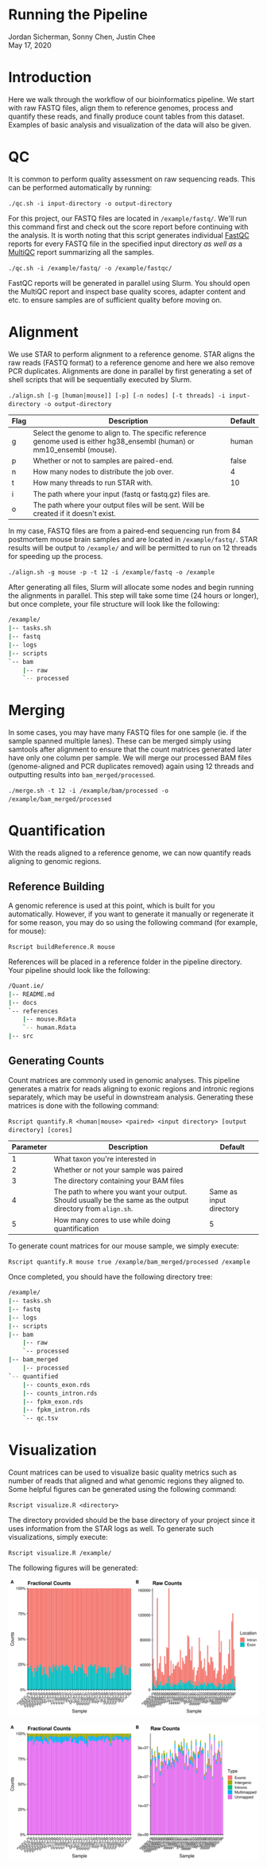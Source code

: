 # Running the Pipeline
Jordan Sicherman, Sonny Chen, Justin Chee\
May 17, 2020

# Introduction
Here we walk through the workflow of our bioinformatics pipeline. We start with raw FASTQ files, align them to reference genomes, process and quantify these reads, and finally produce count tables from this dataset. Examples of basic analysis and visualization of the data will also be given.

# QC
It is common to perform quality assessment on raw sequencing reads. This can be performed automatically by running:

`./qc.sh -i input-directory -o output-directory`

For this project, our FASTQ files are located in `/example/fastq/`. We'll run this command first and check out the score report before continuing with the analysis. It is worth noting that this script generates individual [FastQC](https://www.bioinformatics.babraham.ac.uk/projects/fastqc/) reports for every FASTQ file in the specified input directory _as well as_ a [MultiQC](https://multiqc.info/) report summarizing all the samples.

`./qc.sh -i /example/fastq/ -o /example/fastqc/`

FastQC reports will be generated in parallel using Slurm. You should open the MultiQC report and inspect base quality scores, adapter content and etc. to ensure samples are of sufficient quality before moving on.

# Alignment
We use STAR to perform alignment to a reference genome. STAR aligns the raw reads (FASTQ format) to a reference genome and here we also remove PCR duplicates. Alignments are done in parallel by first generating a set of shell scripts that will be sequentially executed by Slurm.

`./align.sh [-g [human|mouse]] [-p] [-n nodes] [-t threads] -i input-directory -o output-directory`

| Flag | Description | Default |
| ---- | ----------- | ------- |
| g | Select the genome to align to. The specific reference genome used is either hg38_ensembl (human) or mm10_ensembl (mouse). | human |
| p | Whether or not to samples are paired-end. | false |
| n | How many nodes to distribute the job over. | 4 |
| t | How many threads to run STAR with. | 10 |
| i | The path where your input (fastq or fastq.gz) files are. | |
| o | The path where your output files will be sent. Will be created if it doesn't exist. | |

In my case, FASTQ files are from a paired-end sequencing run from 84 postmortem mouse brain samples and are located in `/example/fastq/`. STAR results will be output to `/example/` and will be permitted to run on 12 threads for speeding up the process.

`./align.sh -g mouse -p -t 12 -i /example/fastq -o /example`

After generating all files, Slurm will allocate some nodes and begin running the alignments in parallel. This step will take some time (24 hours or longer), but once complete, your file structure will look like the following:
```bash
/example/
|-- tasks.sh
|-- fastq
|-- logs
|-- scripts
`-- bam
    |-- raw
    `-- processed
```
# Merging
In some cases, you may have many FASTQ files for one sample (ie. if the sample spanned multiple lanes). These can be merged simply using samtools after alignment to ensure that the count matrices generated later have only one column per sample. We will merge our processed BAM files (genome-aligned and PCR duplicates removed) again using 12 threads and outputting results into `bam_merged/processed`.

`./merge.sh -t 12 -i /example/bam/processed -o /example/bam_merged/processed`

# Quantification
With the reads aligned to a reference genome, we can now quantify reads aligning to genomic regions.

## Reference Building
A genomic reference is used at this point, which is built for you automatically. However, if you want to generate it manually or regenerate it for some reason, you may do so using the following command (for example, for mouse):

`Rscript buildReference.R mouse`

References will be placed in a reference folder in the pipeline directory. Your pipeline should look like the following:
```bash
/Quant.ie/
|-- README.md
|-- docs
`-- references
    |-- mouse.Rdata
    `-- human.Rdata
|-- src
```
## Generating Counts
Count matrices are commonly used in genomic analyses. This pipeline generates a matrix for reads aligning to exonic regions and intronic regions separately, which may be useful in downstream analysis. Generating these matrices is done with the following command:

`Rscript quantify.R <human|mouse> <paired> <input directory> [output directory] [cores]`

| Parameter | Description | Default |
| --------- | ----------- | ------- |
| 1 | What taxon you're interested in | |
| 2 | Whether or not your sample was paired | |
| 3 | The directory containing your BAM files | |
| 4 | The path to where you want your output. Should usually be the same as the output directory from `align.sh`. | Same as input directory |
| 5 | How many cores to use while doing quantification | 5 |

To generate count matrices for our mouse sample, we simply execute:

`Rscript quantify.R mouse true /example/bam_merged/processed /example`

Once completed, you should have the following directory tree:

```bash
/example/
|-- tasks.sh
|-- fastq
|-- logs
|-- scripts
|-- bam
    |-- raw
    `-- processed
|-- bam_merged
    |-- processed
`-- quantified
    |-- counts_exon.rds
    |-- counts_intron.rds
    |-- fpkm_exon.rds
    |-- fpkm_intron.rds
    `-- qc.tsv
```
# Visualization
Count matrices can be used to visualize basic quality metrics such as number of reads that aligned and what genomic regions they aligned to. Some helpful figures can be generated using the following command:

`Rscript visualize.R <directory>`

The directory provided should be the base directory of your project since it uses information from the STAR logs as well. To generate such visualizations, simply execute:

`Rscript visualize.R /example/`

The following figures will be generated:

![](count_distribution.jpeg)

![](mapping_distribution.jpeg)